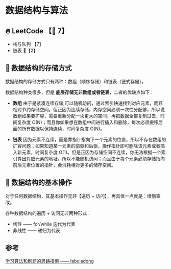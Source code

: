 # 数据结构与算法

## 🔥 LeetCode 【🤜 7】

- 栈与队列 【7】
- 链表 🎯【2】

## 📝 数据结构的存储方式
数据结构的存储方式只有两种：数组（顺序存储）和链表（链式存储）。

数据结构种类很多，但是 **底层存储无非数组或者链表**，二者的优缺点如下：

+ **数组** 由于是紧凑连续存储,可以随机访问，通过索引快速找到对应元素，而且相对节约存储空间。但正因为连续存储，内存空间必须一次性分配够，所以说数组如果要扩容，需要重新分配一块更大的空间，再把数据全部复制过去，时间复杂度 O(N)；而且你如果想在数组中间进行插入和删除，每次必须搬移后面的所有数据以保持连续，时间复杂度 O(N)。

 + **链表** 因为元素不连续，而是靠指针指向下一个元素的位置，所以不存在数组的扩容问题；如果知道某一元素的前驱和后驱，操作指针即可删除该元素或者插入新元素，时间复杂度 O(1)。但是正因为存储空间不连续，你无法根据一个索引算出对应元素的地址，所以不能随机访问；而且由于每个元素必须存储指向前后元素位置的指针，会消耗相对更多的储存空间。

## 🔮 数据结构的基本操作
对于任何数据结构，其基本操作无非【遍历 + 访问】，再具体一点就是：增删查改。

各种数据结构的遍历 + 访问无非两种形式：
+ 线性 —— for/while 迭代为代表
+ 非线性 —— 递归为代表

## 参考
[学习算法和刷题的思路指南 —— labuladong](https://labuladong.github.io/algo/1/2/)


